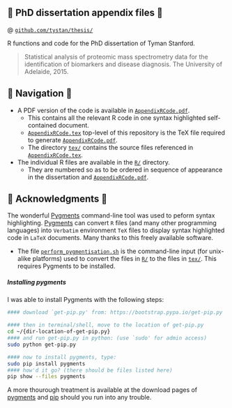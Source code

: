 ## :blue_book: PhD dissertation appendix files :blue_book:
@ [`github.com/tystan/thesis/`](https://github.com/tystan/thesis/)

R functions and code for the PhD dissertation of Tyman Stanford.

> Statistical analysis of proteomic mass spectrometry data for the identification of biomarkers and disease diagnosis. The University of Adelaide, 2015.


## :orange_book: Navigation :orange_book:

* A PDF version of the code is available in [`AppendixRCode.pdf`](../master/AppendixRCode.pdf). 
    * This contains all the relevant R code in one syntax highlighted self-contained document.
    * [`AppendixRCode.tex`](../master/AppendixRCode.tex) top-level of this repository is the TeX file required to generate [`AppendixRCode.pdf`](../master/AppendixRCode.pdf). 
    * The directory [`tex/`](../../tree/master/tex/) contains the source files referenced in [`AppendixRCode.tex`](../master/AppendixRCode.tex). 
* The individual R files are available in the [`R/`](../../tree/master/R/) directory. 
    * They are numbered so as to be ordered in sequence of appearance in the dissertation and [`AppendixRCode.pdf`](../blob/master/AppendixRCode.pdf).


## :closed_book: Acknowledgments :closed_book:

The wonderful [Pygments](http://pygments.org/) command-line tool was used to peform syntax highlighting. [Pygments](http://pygments.org/) can convert `R` files (and many other programming languages) into `Verbatim` environment `TeX` files to display syntax highlighted code in `LaTeX` documents. Many thanks to this freely available software.
* The file [`perform_pygmentisation.sh`](../master/perform_pygmentisation.sh) is the command-line input (for unix-alike platforms) used to convert the files in [`R/`](../../tree/master/R/) to the files in [`tex/`](../../tree/master/tex/). This requires Pygments to be installed.

##### Installing pygments

I was able to install Pygments with the following steps: 
```sh
#### download `get-pip.py' from: https://bootstrap.pypa.io/get-pip.py

#### then in terminal/shell, move to the location of get-pip.py
cd ~/{dir-location-of-get-pip.py}
#### and run get-pip.py in python: (use `sudo' for admin access)
sudo python get-pip.py

#### now to install pygments, type:
sudo pip install pygments
#### how'd it go? (there should be files listed here)
pip show --files pygments
```
A more thourough treatment is available at the download pages of [pygments](http://pygments.org/download/) and [pip](https://pip.pypa.io/en/stable/installing.html) should you run into any trouble.
